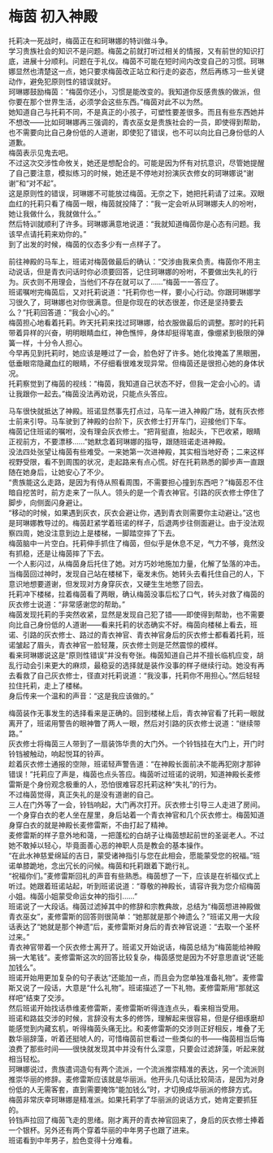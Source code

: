 # 梅茵 初入神殿
托莉决一死战时，梅茵正在和珂琳娜的特训做斗争。  
学习贵族社会的知识不是问题。梅茵之前就打听过相关的情报，又有前世的知识打底，进展十分顺利。问题在于礼仪。梅茵不可能在短时间内改变自己的习惯。珂琳娜显然也清楚这一点，她只要求梅茵改正站立和行走的姿态，然后再练习一些关键动作，避免犯原则性的错误就好。  
珂琳娜鼓励梅茵：“梅茵你还小，习惯是能改变的。我知道你反感贵族的做派，但你要在那个世界生活，必须学会这些东西。”梅茵对此不以为然。  
她知道自己与托莉不同，不是真正的小孩子，可塑性要差很多。而且有些东西她并不想改——比如珂琳娜再三强调的，青衣巫女是贵族社会的一员，即使得到帮助，也不需要向比自己身份低的人道谢，即使犯了错误，也不可以向比自己身份低的人道歉。  
梅茵表示见鬼去吧。  
不过这次交涉性命攸关，她还是想配合的。可能是因为怀有对抗意识，尽管她提醒了自己要注意，模拟练习的时候，她还是不停地对扮演灰衣修女的珂琳娜说“谢谢”和“对不起”。  
这是原则性的错误，珂琳娜不可能放过梅茵。无奈之下，她把托莉请了过来。双眼血红的托莉只看了梅茵一眼，梅茵就投降了：“我一定会听从珂琳娜夫人的吩咐，她让我做什么，我就做什么。”  
然后特训就顺利了许多。珂琳娜满意地说道：“我就知道梅茵你是心态有问题。我该早点请托莉来劝你的。”  
到了出发的时候，梅茵的仪态多少有一点样子了。  


前往神殿的马车上，班诺对梅茵做最后的确认：“交涉由我来负责。梅茵你不用主动说话，但是青衣问话时你必须要回答，记住珂琳娜的吩咐，不要做出失礼的行为。灰衣则不用理会，当他们不存在就可以了……”梅茵一一答应了。  
班诺嘱咐完梅茵后，又对托莉说道：“托莉你也一样，要小心行动。你跟珂琳娜学习很久了，珂琳娜也对你很满意。但是你现在的状态很差，你还是坚持要去么？”托莉回答道：“我会小心的。”  
梅茵担心地看着托莉。昨天托莉来找过珂琳娜，给衣服做最后的调整。那时的托莉带着异样的兴奋，明明眼睛血红，神色憔悴，身体却挺得笔直，像绷紧到极限的弹簧一样，十分令人担心。  
今早再见到托莉时，她应该是睡过了一会，脸色好了许多。她化妆掩盖了黑眼圈，低垂眼帘隐藏血红的眼睛，不仔细看很难发现异常。但梅茵还是很担心她的身体状况。  
托莉察觉到了梅茵的视线：“梅茵，我知道自己状态不好，但我一定会小心的。请让我跟你一起去。”梅茵没法再劝说，只能点头答应。  


马车很快就抵达了神殿。班诺显然事先打点过，马车一进入神殿广场，就有灰衣修士前来引导。马车驶到了神殿的台阶下，灰衣修士打开车门，迎接他们下车。  
梅茵记住班诺的嘱咐，没有理会灰衣修士。“把背挺直，抬起头，下巴收紧，眼睛正视前方，不要漂移……”她默念着珂琳娜的指导，跟随班诺走进神殿。  
没法四处张望让梅茵有些难受。一来她第一次进神殿，其实相当地好奇；二来这样视野受限，看不到周围的状况，走起路来有点心慌。好在托莉熟悉的脚步声一直跟随在她身后，让她安心了不少。  
“贵族能这么走路，是因为有侍从照看周围，不需要担心撞到东西吧？”梅茵忍不住暗自挖苦时，前方走来了一队人。领头的是一个青衣神官。引路的灰衣修士停住了脚步，向侧面闪身避让。  
“移动的时候，如果遇到灰衣，灰衣会避让你，遇到青衣则需要你主动避让。”这也是珂琳娜教导过的。梅茵赶紧学着班诺的样子，后退两步往侧面避让。由于没法观察四周，她没注意到边上是楼梯，一脚踏空摔了下去。  
梅茵脑中一片空白。托莉伸手抓住了梅茵，但似乎是休息不足，气力不够，竟然没有抓稳，还是让梅茵摔了下去。  
一个人影闪过，从梅茵身后托住了她。对方巧妙地施加力量，化解了坠落的冲击。当梅茵回过神时，发现自己站在楼梯下，毫发未伤。她转头去看托住自己的人，下意识地想要道谢，但发现对方身穿灰衣，又硬生生地憋了回去。  
托莉冲下楼梯，拉着梅茵看了两眼，确认梅茵没事后松了口气，转头对救了梅茵的灰衣修士说道：“非常感谢您的帮助。”  
梅茵发现托莉的手突然收紧，显然是发现自己犯了错——即使得到帮助，也不需要向比自己身份低的人道谢——看来托莉的状态确实不好。梅茵向楼梯上看去，班诺、引路的灰衣修士、路过的青衣神官、青衣神官身后的灰衣修士都看着托莉，班诺皱起了眉头，青衣神官一脸轻蔑，灰衣修士则是茫然震惊的模样。  
看来珂琳娜说这是“原则性错误”并没有夸张。梅茵知道自己并不擅长临机应变，胡乱行动会引来更大的麻烦，最稳妥的选择就是装作没事的样子继续行动。她没有再去看救了自己灰衣修士，径直对托莉说道：“我没事，托莉你不用担心。”然后轻轻拉住托莉，走上了楼梯。  
身后传来一个温和的声音：“这是我应该做的。”  


梅茵装作无事发生的选择看来是正确的。回到楼梯上后，青衣神官看了托莉一眼就离开了，班诺用警告的眼神瞥了两人一眼，然后对引路的灰衣修士说道：“继续带路。”  
灰衣修士将梅茵三人带到了一扇装饰华贵的大门外。一个铃铛挂在大门上，开门时铃铛被触动，响起悦耳的铃声。  
趁着灰衣修士通报的空隙，班诺轻声警告道：“在神殿长面前决不能再犯刚才那钟错误！”托莉应了声是，梅茵也点头答应。梅茵听过班诺的说明，知道神殿长麦修雷斯是个身份观念极重的人，恐怕很难容忍托莉这种“失礼”的行为。  
不过梅茵觉得，真正失礼的是没有道谢的自己。  
三人在门外等了一会，铃铛响起，大门再次打开。灰衣修士引导三人走进了房间。一个身穿白衣的老人坐在屋里，身后站着一个青衣神官和几个灰衣修士。梅茵知道身穿白衣的就是神殿长麦修雷斯，不由打起了精神。  
麦修雷斯的样子意外地和蔼，一把蓬松的白胡子让梅茵想起前世的圣诞老人。不过她不敢掉以轻心，毕竟面善心恶的神职人员是教会的基本操作。  
“在此水神慈爱绵延的吉日，蒙受诸神指引与您在此相会，愿能蒙受您的祝福。”班诺单膝跪地，念出冗长的问候。梅茵和托莉跟着下跪行礼。  
“祝福你们。”麦修雷斯回礼的声音有些熟悉。梅茵想了一下，应该是在祈福仪式上听过。她跟着班诺站起，听到班诺说道：“尊敬的神殿长，请容许我为您介绍梅茵小姐。梅茵小姐蒙受命运女神的指引……”  
班诺说了一大段话。梅茵过滤掉其中的修辞和宗教典故，总结为“梅茵想进神殿做青衣巫女”，麦修雷斯的回答则很简单：“她那就是那个神遗么？”班诺又用一大段话表达了“她就是那个神遗”后，麦修雷斯对身后的青衣神官说道：“去取一个圣杯过来。”  
青衣神官带着一个灰衣修士离开了。班诺又开始说话，梅茵总结为“梅茵能给神殿捐一大笔钱”。麦修雷斯这次的回答比较复杂，梅茵感觉是因为不好意思直说“还能加钱么”。  
班诺开始用更加复杂的句子表达“还能加一点，而且会为您单独准备礼物”。麦修雷斯又说了一段话，大意是“什么礼物”。班诺描述了一下礼物。麦修雷斯用“那就这样吧”结束了交涉。  
然后班诺开始找话恭维麦修雷斯，麦修雷斯听得连连点头，看来相当受用。  
班诺和路兹交涉的时候，言辞没有太多的修饰，理解起来很容易，但是仔细琢磨却能感觉到内藏玄机，听得梅茵头痛无比。和麦修雷斯的交涉则正好相反，堆叠了无数华丽辞藻，听着还挺唬人的，可惜梅茵前世看过一些类似的书——梅茵相当后悔浪费了那些时间——很快就发现其中并没有什么深意，只要会过滤辞藻，听起来就相当轻松。  
珂琳娜说过，贵族遣词造句有两个流派，一个流派推崇精准的表达，另一个流派则推崇华丽的修辞。麦修雷斯应该就是华丽派。他开头几句话比较简洁，是因为对身份低的人无需客套，直到需要掩饰“能加钱么”时，才切换成华丽派的修辞方式。  
梅茵非常庆幸珂琳娜是精准派。如果托莉学了华丽派的说话方式，她肯定要抓狂的。  
铃铛声拉回了梅茵飞走的思绪。刚才离开的青衣神官回来了，身后的灰衣修士捧着一个银杯。另外还有两个穿着华丽的中年男子也跟了进来。  
班诺看到中年男子，脸色变得十分难看。  


